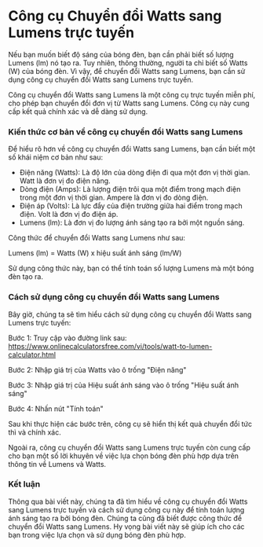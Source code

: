 Công cụ Chuyển đổi Watts sang Lumens trực tuyến
===============================================

Nếu bạn muốn biết độ sáng của bóng đèn, bạn cần phải biết số lượng Lumens (lm) nó tạo ra. Tuy nhiên, thông thường, người ta chỉ biết số Watts (W) của bóng đèn. Vì vậy, để chuyển đổi Watts sang Lumens, bạn cần sử dụng công cụ chuyển đổi Watts sang Lumens trực tuyến.

Công cụ chuyển đổi Watts sang Lumens là một công cụ trực tuyến miễn phí, cho phép bạn chuyển đổi đơn vị từ Watts sang Lumens. Công cụ này cung cấp kết quả chính xác và dễ dàng sử dụng.

### Kiến thức cơ bản về công cụ chuyển đổi Watts sang Lumens

Để hiểu rõ hơn về công cụ chuyển đổi Watts sang Lumens, bạn cần biết một số khái niệm cơ bản như sau:

- Điện năng (Watts): Là độ lớn của dòng điện đi qua một đơn vị thời gian. Watt là đơn vị đo điện năng.
- Dòng điện (Amps): Là lượng điện trôi qua một điểm trong mạch điện trong một đơn vị thời gian. Ampere là đơn vị đo dòng điện.
- Điện áp (Volts): Là lực đẩy của điện trường giữa hai điểm trong mạch điện. Volt là đơn vị đo điện áp.
- Lumens (lm): Là đơn vị đo lượng ánh sáng tạo ra bởi một nguồn sáng.

Công thức để chuyển đổi Watts sang Lumens như sau:

Lumens (lm) = Watts (W) x hiệu suất ánh sáng (lm/W)

Sử dụng công thức này, bạn có thể tính toán số lượng Lumens mà một bóng đèn tạo ra.

### Cách sử dụng công cụ chuyển đổi Watts sang Lumens

Bây giờ, chúng ta sẽ tìm hiểu cách sử dụng công cụ chuyển đổi Watts sang Lumens trực tuyến:

Bước 1: Truy cập vào đường link sau: <https://www.onlinecalculatorsfree.com/vi/tools/watt-to-lumen-calculator.html>

Bước 2: Nhập giá trị của Watts vào ô trống "Điện năng"

Bước 3: Nhập giá trị của Hiệu suất ánh sáng vào ô trống "Hiệu suất ánh sáng"

Bước 4: Nhấn nút "Tính toán"

Sau khi thực hiện các bước trên, công cụ sẽ hiển thị kết quả chuyển đổi tức thì và chính xác.

Ngoài ra, công cụ chuyển đổi Watts sang Lumens trực tuyến còn cung cấp cho bạn một số lời khuyên về việc lựa chọn bóng đèn phù hợp dựa trên thông tin về Lumens và Watts.

### Kết luận

Thông qua bài viết này, chúng ta đã tìm hiểu về công cụ chuyển đổi Watts sang Lumens trực tuyến và cách sử dụng công cụ này để tính toán lượng ánh sáng tạo ra bởi bóng đèn. Chúng ta cũng đã biết được công thức để chuyển đổi Watts sang Lumens. Hy vọng bài viết này sẽ giúp ích cho các bạn trong việc lựa chọn và sử dụng bóng đèn phù hợp.